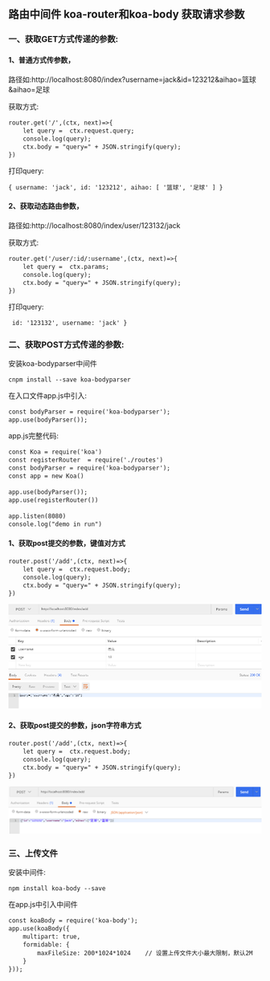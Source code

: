 ## 路由中间件 koa-router和koa-body 获取请求参数

### 一、获取GET方式传递的参数:

#### 1、普通方式传参数，

   路径如:http://localhost:8080/index?username=jack&id=123212&aihao=篮球&aihao=足球
   
   获取方式:
```
router.get('/',(ctx, next)=>{
    let query =  ctx.request.query;
    console.log(query);
    ctx.body = "query=" + JSON.stringify(query);
})
```
打印query:
```
{ username: 'jack', id: '123212', aihao: [ '篮球', '足球' ] }
```

#### 2、获取动态路由参数，

路径如:http://localhost:8080/index/user/123132/jack

获取方式:
```
router.get('/user/:id/:username',(ctx, next)=>{
    let query =  ctx.params;
    console.log(query);
    ctx.body = "query=" + JSON.stringify(query);
})
```
打印query:
```
 id: '123132', username: 'jack' }
```
### 二、获取POST方式传递的参数:
安装koa-bodyparser中间件
```
cnpm install --save koa-bodyparser
```
在入口文件app.js中引入:
```
const bodyParser = require('koa-bodyparser');
app.use(bodyParser());
```
app.js完整代码:
```
const Koa = require('koa')
const registerRouter  = require('./routes')
const bodyParser = require('koa-bodyparser');
const app = new Koa()

app.use(bodyParser());
app.use(registerRouter())

app.listen(8080)
console.log("demo in run")
```
#### 1、获取post提交的参数，键值对方式
```
router.post('/add',(ctx, next)=>{
    let query =  ctx.request.body;
    console.log(query);
    ctx.body = "query=" + JSON.stringify(query);
})
```
![Image text](https://github.com/jiekekeji/koa2-study/blob/master/demo003/readme/0031.png?raw=true)

#### 2、获取post提交的参数，json字符串方式
```
router.post('/add',(ctx, next)=>{
    let query =  ctx.request.body;
    console.log(query);
    ctx.body = "query=" + JSON.stringify(query);
})
```
![Image text](https://github.com/jiekekeji/koa2-study/blob/master/demo003/readme/0032.png?raw=true)

### 三、上传文件

安装中间件:
```
npm install koa-body --save
```
在app.js中引入中间件
```
const koaBody = require('koa-body');
app.use(koaBody({
    multipart: true,
    formidable: {
        maxFileSize: 200*1024*1024    // 设置上传文件大小最大限制，默认2M
    }
}));
```
